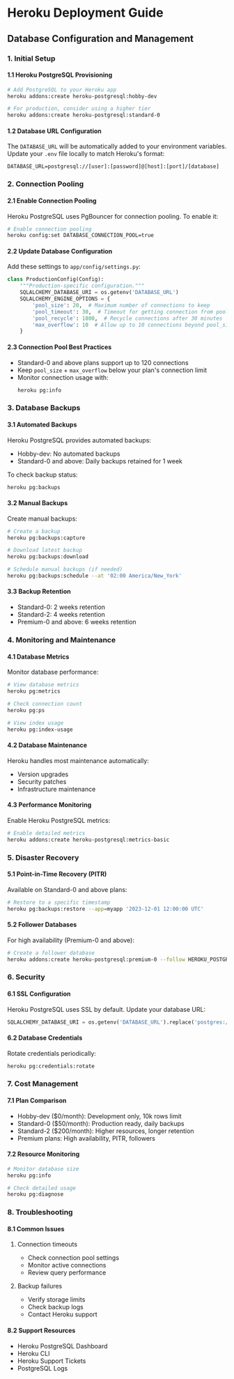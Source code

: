 # Heroku Deployment Guide
## Database Configuration and Management

### 1. Initial Setup

#### 1.1 Heroku PostgreSQL Provisioning
```bash
# Add PostgreSQL to your Heroku app
heroku addons:create heroku-postgresql:hobby-dev

# For production, consider using a higher tier
heroku addons:create heroku-postgresql:standard-0
```

#### 1.2 Database URL Configuration
The `DATABASE_URL` will be automatically added to your environment variables. Update your `.env` file locally to match Heroku's format:
```
DATABASE_URL=postgresql://[user]:[password]@[host]:[port]/[database]
```

### 2. Connection Pooling

#### 2.1 Enable Connection Pooling
Heroku PostgreSQL uses PgBouncer for connection pooling. To enable it:

```bash
# Enable connection pooling
heroku config:set DATABASE_CONNECTION_POOL=true
```

#### 2.2 Update Database Configuration
Add these settings to `app/config/settings.py`:

```python
class ProductionConfig(Config):
    """Production-specific configuration."""
    SQLALCHEMY_DATABASE_URI = os.getenv('DATABASE_URL')
    SQLALCHEMY_ENGINE_OPTIONS = {
        'pool_size': 20,  # Maximum number of connections to keep
        'pool_timeout': 30,  # Timeout for getting connection from pool
        'pool_recycle': 1800,  # Recycle connections after 30 minutes
        'max_overflow': 10  # Allow up to 10 connections beyond pool_size
    }
```

#### 2.3 Connection Pool Best Practices
- Standard-0 and above plans support up to 120 connections
- Keep `pool_size` + `max_overflow` below your plan's connection limit
- Monitor connection usage with:
  ```bash
  heroku pg:info
  ```

### 3. Database Backups

#### 3.1 Automated Backups
Heroku PostgreSQL provides automated backups:
- Hobby-dev: No automated backups
- Standard-0 and above: Daily backups retained for 1 week

To check backup status:
```bash
heroku pg:backups
```

#### 3.2 Manual Backups
Create manual backups:
```bash
# Create a backup
heroku pg:backups:capture

# Download latest backup
heroku pg:backups:download

# Schedule manual backups (if needed)
heroku pg:backups:schedule --at '02:00 America/New_York'
```

#### 3.3 Backup Retention
- Standard-0: 2 weeks retention
- Standard-2: 4 weeks retention
- Premium-0 and above: 6 weeks retention

### 4. Monitoring and Maintenance

#### 4.1 Database Metrics
Monitor database performance:
```bash
# View database metrics
heroku pg:metrics

# Check connection count
heroku pg:ps

# View index usage
heroku pg:index-usage
```

#### 4.2 Database Maintenance
Heroku handles most maintenance automatically:
- Version upgrades
- Security patches
- Infrastructure maintenance

#### 4.3 Performance Monitoring
Enable Heroku PostgreSQL metrics:
```bash
# Enable detailed metrics
heroku addons:create heroku-postgresql:metrics-basic
```

### 5. Disaster Recovery

#### 5.1 Point-in-Time Recovery (PITR)
Available on Standard-0 and above plans:
```bash
# Restore to a specific timestamp
heroku pg:backups:restore --app=myapp '2023-12-01 12:00:00 UTC'
```

#### 5.2 Follower Databases
For high availability (Premium-0 and above):
```bash
# Create a follower database
heroku addons:create heroku-postgresql:premium-0 --follow HEROKU_POSTGRESQL_MAIN_URL
```

### 6. Security

#### 6.1 SSL Configuration
Heroku PostgreSQL uses SSL by default. Update your database URL:
```python
SQLALCHEMY_DATABASE_URI = os.getenv('DATABASE_URL').replace('postgres://', 'postgresql://')
```

#### 6.2 Database Credentials
Rotate credentials periodically:
```bash
heroku pg:credentials:rotate
```

### 7. Cost Management

#### 7.1 Plan Comparison
- Hobby-dev ($0/month): Development only, 10k rows limit
- Standard-0 ($50/month): Production ready, daily backups
- Standard-2 ($200/month): Higher resources, longer retention
- Premium plans: High availability, PITR, followers

#### 7.2 Resource Monitoring
```bash
# Monitor database size
heroku pg:info

# Check detailed usage
heroku pg:diagnose
```

### 8. Troubleshooting

#### 8.1 Common Issues
1. Connection timeouts
   - Check connection pool settings
   - Monitor active connections
   - Review query performance

2. Backup failures
   - Verify storage limits
   - Check backup logs
   - Contact Heroku support

#### 8.2 Support Resources
- Heroku PostgreSQL Dashboard
- Heroku CLI
- Heroku Support Tickets
- PostgreSQL Logs 